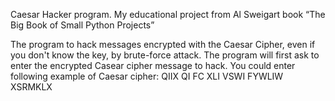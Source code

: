 Caesar Hacker program. My educational project from Al Sweigart book “The Big Book of Small Python Projects”  

The program to hack messages encrypted with the Caesar Cipher, even if you don't know the key, by brute-force attack.
The program will first ask to enter the encrypted Casear cipher message to hack. You could enter following example of Caesar cipher:  QIIX QI FC XLI VSWI FYWLIW XSRMKLX 
